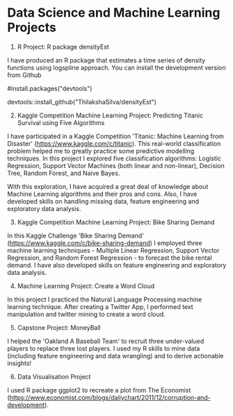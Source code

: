 # Data Science and Machine Learning Projects

1. R Project: R package densityEst

I have produced an R package that estimates a time series of density functions using logspline approach. You can install the development version from Github

#install.packages("devtools")

devtools::install_github("ThilakshaSilva/densityEst")


2. Kaggle Competition Machine Learning Project: Predicting Titanic Survival using Five Algorithms

I have participated in a Kaggle Competition 'Titanic: Machine Learning from Disaster' (https://www.kaggle.com/c/titanic). This real-world classification problem helped me to greatly practice some predictive modelling techniques. In this project I explored five classification algorithms: Logistic Regression, Support Vector Machines (both linear and non-linear), Decision Tree, Random Forest, and Naive Bayes.

With this exploration, I have acquired a great deal of knowledge about Machine Learning algorithms and their pros and cons. Also, I have developed skills on handling missing data, feature engineering and exploratory data analysis.


3. Kaggle Competition Machine Learning Project: Bike Sharing Demand

In this Kaggle Challenge 'Bike Sharing Demand' (https://www.kaggle.com/c/bike-sharing-demand) I employed three machine learning techniques - Multiple Linear Regression, Support Vector Regression, and Random Forest Regression - to forecast the bike rental demand. I have also developed skills on feature engineering and exploratory data analysis.


4. Machine Learning Project: Create a Word Cloud

In this project I practiced the Natural Language Processing machine learning technique. After creating a Twitter App, I performed text manipulation and twitter mining to create a word cloud.


5. Capstone Project: MoneyBall

I helped the 'Oakland A Baseball Team' to recruit three under-valued players to replace three lost players. I used my R skills to mine data (including feature engineering and data wrangling) and to derive actionable insights!


6. Data Visualisation Project

I used R package ggplot2 to recreate a plot from The Economist (https://www.economist.com/blogs/dailychart/2011/12/corruption-and-development).






